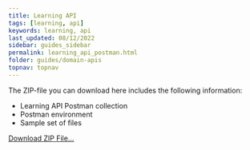 ```yaml
---
title: Learning API
tags: [learning, api]
keywords: learning, api
last_updated: 08/12/2022
sidebar: guides_sidebar
permalink: learning_api_postman.html
folder: guides/domain-apis
topnav: topnav
---
```


The ZIP-file you can download here includes the following information:

- Learning API Postman collection
- Postman environment
- Sample set of files

[Download ZIP File...](/youforce-api-documentation/pages/guides/postman/download/DummyCollection.zip)
